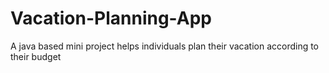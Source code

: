 # Vacation-Planning-App
A java based mini project helps individuals plan their vacation according to their budget

